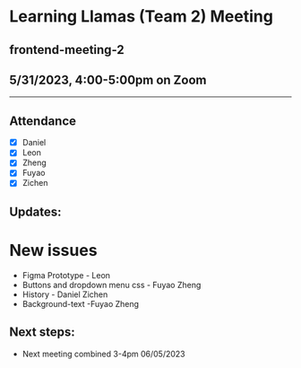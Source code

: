 # Learning Llamas (Team 2) Meeting
## frontend-meeting-2
## 5/31/2023, 4:00-5:00pm on Zoom
---
## Attendance
- [x] Daniel
- [x] Leon
- [x] Zheng
- [x] Fuyao
- [x] Zichen

## Updates:
# New issues
* Figma Prototype - Leon
* Buttons and dropdown menu css - Fuyao Zheng
* History - Daniel Zichen
* Background-text -Fuyao Zheng

## Next steps:
* Next meeting combined 3-4pm 06/05/2023

